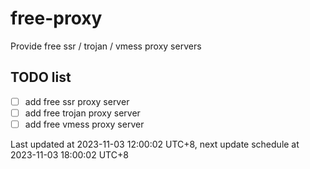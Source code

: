 
# free-proxy
Provide free ssr / trojan / vmess proxy servers


## TODO list
- [ ] add free ssr proxy server
- [ ] add free trojan proxy server
- [ ] add free vmess proxy server

Last updated at 2023-11-03 12:00:02 UTC+8, next update schedule at 2023-11-03 18:00:02 UTC+8

